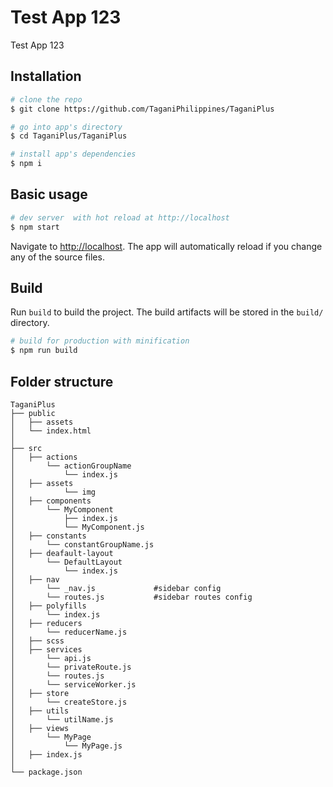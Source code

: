 # Test App 123
Test App 123


## Installation

``` bash
# clone the repo
$ git clone https://github.com/TaganiPhilippines/TaganiPlus

# go into app's directory
$ cd TaganiPlus/TaganiPlus

# install app's dependencies
$ npm i
```


## Basic usage

``` bash
# dev server  with hot reload at http://localhost
$ npm start
```

Navigate to [http://localhost](http://localhost). The app will automatically reload if you change any of the source files.

## Build

Run `build` to build the project. The build artifacts will be stored in the `build/` directory.

```bash
# build for production with minification
$ npm run build
```

## Folder structure

```
TaganiPlus
├── public
│   ├── assets
│   └── index.html
│
├── src
│   ├── actions
│       └── actionGroupName
│           └── index.js
│   ├── assets
│           └── img
│   ├── components
│       └── MyComponent
│           ├── index.js
│           └── MyComponent.js
│   ├── constants
│       └── constantGroupName.js
│   ├── deafault-layout
│       └── DefaultLayout
│           └── index.js
│   ├── nav
│       └── _nav.js             #sidebar config
│       └── routes.js           #sidebar routes config
│   ├── polyfills
│       └── index.js 
│   ├── reducers
│       └── reducerName.js
│   ├── scss
│   ├── services
│       └── api.js
│       └── privateRoute.js
│       └── routes.js
│       └── serviceWorker.js
│   ├── store
│       └── createStore.js
│   ├── utils      
│       └── utilName.js
│   ├── views
│       └── MyPage
│           └── MyPage.js
│   ├── index.js
│
└── package.json
```



